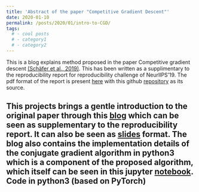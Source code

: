 ```yaml
---
title: 'Abstract of the paper "Competitive Gradient Descent"'
date: 2020-01-10
permalink: /posts/2020/01/intro-to-CGD/
tags:
  # - cool posts
  # - category1
  # - category2
---
```


This is a blog explains method proposed in the paper Competitive gradient descent [(Schäfer et al., 2019)](https://arxiv.org/abs/1905.12103). This has been written as a supplimentary to the reproducibility report for reproducibility challenge of NeurlIPS’19. The pdf format of the report is present [here](https://gopikishan14.github.io/Reproducibility_Challenge_NeurIPS_2019/index.html) with this github [repository](https://github.com/GopiKishan14/Reproducibility_Challenge_NeurIPS_2019) as its source.


This projects brings a gentle introduction to the original paper through this [blog](https://gopikishan14.github.io/Reproducibility_Challenge_NeurIPS_2019/README.html) which can be seen as supplementary to the reproducibility report. It can also be seen as [slides](https://gopikishan14.github.io/Reproducibility_Challenge_NeurIPS_2019/README.slides.html) format. The blog also contains the implementation details of the conjugate gradient algorithm in python3 which is a component of the proposed algorithm, which itself can be seen in this jupyter [notebook](https://github.com/GopiKishan14/Reproducibility_Challenge_NeurIPS_2019/blob/master/Optimiser.ipynb). Code in python3 (based on PyTorch)
------